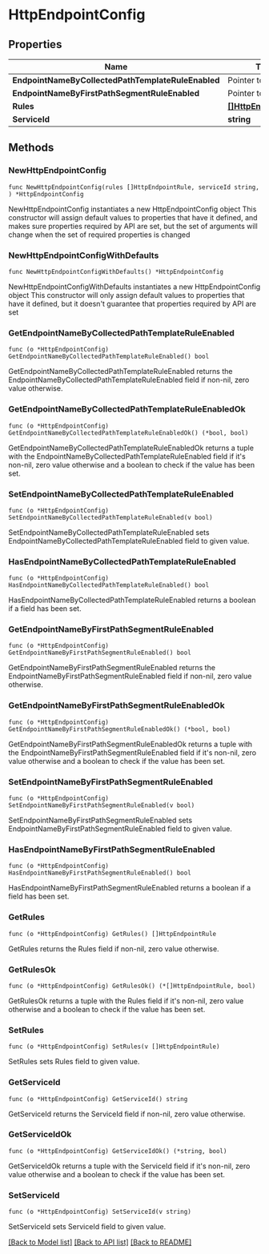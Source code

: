 # HttpEndpointConfig

## Properties

Name | Type | Description | Notes
------------ | ------------- | ------------- | -------------
**EndpointNameByCollectedPathTemplateRuleEnabled** | Pointer to **bool** |  | [optional] 
**EndpointNameByFirstPathSegmentRuleEnabled** | Pointer to **bool** |  | [optional] 
**Rules** | [**[]HttpEndpointRule**](HttpEndpointRule.md) |  | 
**ServiceId** | **string** |  | 

## Methods

### NewHttpEndpointConfig

`func NewHttpEndpointConfig(rules []HttpEndpointRule, serviceId string, ) *HttpEndpointConfig`

NewHttpEndpointConfig instantiates a new HttpEndpointConfig object
This constructor will assign default values to properties that have it defined,
and makes sure properties required by API are set, but the set of arguments
will change when the set of required properties is changed

### NewHttpEndpointConfigWithDefaults

`func NewHttpEndpointConfigWithDefaults() *HttpEndpointConfig`

NewHttpEndpointConfigWithDefaults instantiates a new HttpEndpointConfig object
This constructor will only assign default values to properties that have it defined,
but it doesn't guarantee that properties required by API are set

### GetEndpointNameByCollectedPathTemplateRuleEnabled

`func (o *HttpEndpointConfig) GetEndpointNameByCollectedPathTemplateRuleEnabled() bool`

GetEndpointNameByCollectedPathTemplateRuleEnabled returns the EndpointNameByCollectedPathTemplateRuleEnabled field if non-nil, zero value otherwise.

### GetEndpointNameByCollectedPathTemplateRuleEnabledOk

`func (o *HttpEndpointConfig) GetEndpointNameByCollectedPathTemplateRuleEnabledOk() (*bool, bool)`

GetEndpointNameByCollectedPathTemplateRuleEnabledOk returns a tuple with the EndpointNameByCollectedPathTemplateRuleEnabled field if it's non-nil, zero value otherwise
and a boolean to check if the value has been set.

### SetEndpointNameByCollectedPathTemplateRuleEnabled

`func (o *HttpEndpointConfig) SetEndpointNameByCollectedPathTemplateRuleEnabled(v bool)`

SetEndpointNameByCollectedPathTemplateRuleEnabled sets EndpointNameByCollectedPathTemplateRuleEnabled field to given value.

### HasEndpointNameByCollectedPathTemplateRuleEnabled

`func (o *HttpEndpointConfig) HasEndpointNameByCollectedPathTemplateRuleEnabled() bool`

HasEndpointNameByCollectedPathTemplateRuleEnabled returns a boolean if a field has been set.

### GetEndpointNameByFirstPathSegmentRuleEnabled

`func (o *HttpEndpointConfig) GetEndpointNameByFirstPathSegmentRuleEnabled() bool`

GetEndpointNameByFirstPathSegmentRuleEnabled returns the EndpointNameByFirstPathSegmentRuleEnabled field if non-nil, zero value otherwise.

### GetEndpointNameByFirstPathSegmentRuleEnabledOk

`func (o *HttpEndpointConfig) GetEndpointNameByFirstPathSegmentRuleEnabledOk() (*bool, bool)`

GetEndpointNameByFirstPathSegmentRuleEnabledOk returns a tuple with the EndpointNameByFirstPathSegmentRuleEnabled field if it's non-nil, zero value otherwise
and a boolean to check if the value has been set.

### SetEndpointNameByFirstPathSegmentRuleEnabled

`func (o *HttpEndpointConfig) SetEndpointNameByFirstPathSegmentRuleEnabled(v bool)`

SetEndpointNameByFirstPathSegmentRuleEnabled sets EndpointNameByFirstPathSegmentRuleEnabled field to given value.

### HasEndpointNameByFirstPathSegmentRuleEnabled

`func (o *HttpEndpointConfig) HasEndpointNameByFirstPathSegmentRuleEnabled() bool`

HasEndpointNameByFirstPathSegmentRuleEnabled returns a boolean if a field has been set.

### GetRules

`func (o *HttpEndpointConfig) GetRules() []HttpEndpointRule`

GetRules returns the Rules field if non-nil, zero value otherwise.

### GetRulesOk

`func (o *HttpEndpointConfig) GetRulesOk() (*[]HttpEndpointRule, bool)`

GetRulesOk returns a tuple with the Rules field if it's non-nil, zero value otherwise
and a boolean to check if the value has been set.

### SetRules

`func (o *HttpEndpointConfig) SetRules(v []HttpEndpointRule)`

SetRules sets Rules field to given value.


### GetServiceId

`func (o *HttpEndpointConfig) GetServiceId() string`

GetServiceId returns the ServiceId field if non-nil, zero value otherwise.

### GetServiceIdOk

`func (o *HttpEndpointConfig) GetServiceIdOk() (*string, bool)`

GetServiceIdOk returns a tuple with the ServiceId field if it's non-nil, zero value otherwise
and a boolean to check if the value has been set.

### SetServiceId

`func (o *HttpEndpointConfig) SetServiceId(v string)`

SetServiceId sets ServiceId field to given value.



[[Back to Model list]](../README.md#documentation-for-models) [[Back to API list]](../README.md#documentation-for-api-endpoints) [[Back to README]](../README.md)



